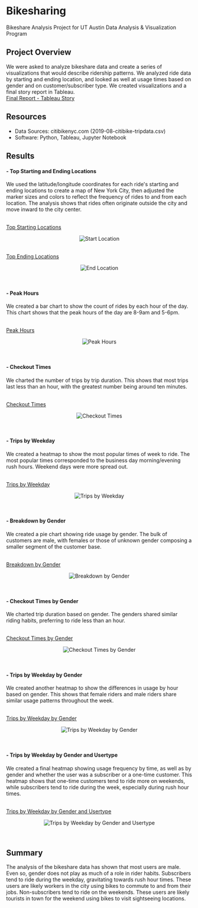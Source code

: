 # Bikesharing
Bikeshare Analysis Project for UT Austin Data Analysis & Visualization Program <br>

## Project Overview
We were asked to analyze bikeshare data and create a series of visualizations that would describe ridership patterns. We analyzed ride data by starting and ending location, and looked as well at usage times based on gender and on customer/subscriber type. We created visualizations and a final story report in Tableau. <br>
<a href="https://public.tableau.com/app/profile/travis.harry/viz/Bikeshare_Report/BikeshareReport">Final Report - Tableau Story</a>

## Resources
- Data Sources: citibikenyc.com (2019-08-citibike-tripdata.csv)
- Software: Python, Tableau, Jupyter Notebook

## Results
#### - Top Starting and Ending Locations
<p padding-left: 50px>We used the latitude/longitude coordinates for each ride's starting and ending locations to create a map of New York City, then adjusted the marker sizes and colors to reflect the frequency of rides to and from each location. The analysis shows that rides often originate outside the city and move inward to the city center.</p><br>
<a href="https://public.tableau.com/app/profile/travis.harry/viz/Bikeshare_StartLocs/TopStartingLocations">Top Starting Locations</a>
<p align ="center">
<img src="images/screenshot1.png" alt="Start Location"/><br>
</p>
<br>
<a href="https://public.tableau.com/app/profile/travis.harry/viz/Bikeshare_EndLocs/TopEndingLocations">Top Ending Locations</a>
<p align ="center">
<img src="images/screenshot2.png" alt="End Location"/><br>
</p>
<br>

#### - Peak Hours
<p padding-left: 50px>We created a bar chart to show the count of rides by each hour of the day. This chart shows that the peak hours of the day are 8-9am and 5-6pm.</p><br>
<a href="https://public.tableau.com/app/profile/travis.harry/viz/Bikeshare_PeakHours/AugustPeakHours">Peak Hours</a>
<p align ="center">
<img src="images/screenshot3.png" alt="Peak Hours"/><br>
</p>
<br>

#### - Checkout Times
<p padding-left: 50px>We charted the number of trips by trip duration. This shows that most trips last less than an hour, with the greatest number being around ten minutes.</p><br>
<a href="https://public.tableau.com/app/profile/travis.harry/viz/Bikeshare_CheckoutTimes/CheckoutTimesforUsers">Checkout Times</a>
<p align ="center">
<img src="images/screenshot4.png" alt="Checkout Times"/><br>
</p>
<br>


#### - Trips by Weekday
<p padding-left: 50px>We created a heatmap to show the most popular times of week to ride. The most popular times corresponded to the business day morning/evening rush hours. Weekend days were more spread out.</p><br>
<a href="https://public.tableau.com/app/profile/travis.harry/viz/Bikeshare_TripsWeekdayHour/TripsbyWeekdayperHour">Trips by Weekday</a>
<p align ="center">
<img src="images/screenshot5.png" alt="Trips by Weekday"/><br>
</p>
<br>

#### - Breakdown by Gender
<p padding-left: 50px>We created a pie chart showing ride usage by gender. The bulk of customers are male, with females or those of unknown gender composing a smaller segment of the customer base.</p><br>
<a href="https://public.tableau.com/app/profile/travis.harry/viz/Bikeshare_GenderBreakdown/GenderBreakdown">Breakdown by Gender</a>
<p align ="center">
<img src="images/screenshot6.png" alt="Breakdown by Gender"/><br>
</p>
<br>

#### - Checkout Times by Gender
<p padding-left: 50px>We charted trip duration based on gender. The genders shared similar riding habits, preferring to ride less than an hour.</p><br>
<a href="https://public.tableau.com/app/profile/travis.harry/viz/Bikeshare_CheckoutTimesGender/CheckoutTimesbyGender">Checkout Times by Gender</a>
<p align ="center">
<img src="images/screenshot7.png" alt="Checkout Times by Gender"/><br>
</p>
<br>

#### - Trips by Weekday by Gender
<p padding-left: 50px>We created another heatmap to show the differences in usage by hour based on gender. This shows that female riders and male riders share similar usage patterns throughout the week.</p><br>
<a href="https://public.tableau.com/app/profile/travis.harry/viz/Bikeshare_TripsWeekdayHourGender/TripsbyWeekdayperHourbyGender">Trips by Weekday by Gender</a>
<p align ="center">
<img src="images/screenshot8.png" alt="Trips by Weekday by Gender"/><br>
</p>
<br>

#### - Trips by Weekday by Gender and Usertype
<p padding-left: 50px>We created a final heatmap showing usage frequency by time, as well as by gender and whether the user was a subscriber or a one-time customer. This heatmap shows that one-time customers tend to ride more on weekends, while subscribers tend to ride during the week, especially during rush hour times.</p><br>
<a href="https://public.tableau.com/app/profile/travis.harry/viz/Bikeshare_UserTripsGenderWeekday/UserTripsbyGenderbyWeekday">Trips by Weekday by Gender and Usertype</a>
<p align ="center">
<img src="images/screenshot9.png" alt="Trips by Weekday by Gender and Usertype"/><br>
</p>
<br>


## Summary
<p>The analysis of the bikeshare data has shown that most users are male. Even so, gender does not play as much of a role in rider habits. Subscribers tend to ride during the weekday, gravitating towards rush hour times. These users are likely workers in the city using bikes to commute to and from their jobs. Non-subscribers tend to ride on the weekends. These users are likely tourists in town for the weekend using bikes to visit sightseeing locations. </p>